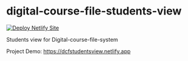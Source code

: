 # digital-course-file-students-view
[![Deploy Netlify Site](https://github.com/ganapathi12/digital-course-file-students-view/actions/workflows/main.yml/badge.svg)](https://github.com/ganapathi12/digital-course-file-students-view/actions/workflows/main.yml)

<p>Students view for Digital-course-file-system</p>

Project Demo: https://dcfstudentsview.netlify.app

